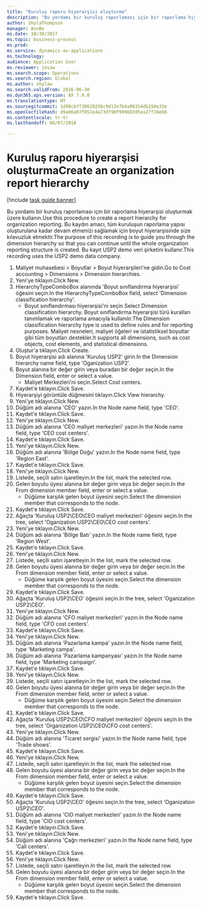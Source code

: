 ```yaml
--- 
title: "Kuruluş raporu hiyerarşisi oluşturma"
description: "Bu yordamı bir kuruluş raporlaması için bir raporlama hiyerarşisi oluşturmak üzere kullanın."
author: ShylaThompson
manager: AnnBe
ms.date: 10/30/2017
ms.topic: business-process
ms.prod: 
ms.service: dynamics-ax-applications
ms.technology: 
audience: Application User
ms.reviewer: josaw
ms.search.scope: Operations
ms.search.region: Global
ms.author: shylaw
ms.search.validFrom: 2016-06-30
ms.dyn365.ops.version: AX 7.0.0
ms.translationtype: HT
ms.sourcegitcommit: 1d98cbff30620256c9d13e7b4a90314db150e33e
ms.openlocfilehash: d9a06a67f851e4a73df90f999683d5ea27f38e66
ms.contentlocale: tr-tr
ms.lasthandoff: 08/07/2018

---
```

# <a name="create-an-organization-report-hierarchy"></a><span data-ttu-id="c4591-103">Kuruluş raporu hiyerarşisi oluşturma</span><span class="sxs-lookup"><span data-stu-id="c4591-103">Create an organization report hierarchy</span></span>

[!include [task guide banner](../../includes/task-guide-banner.md)]

<span data-ttu-id="c4591-104">Bu yordamı bir kuruluş raporlaması için bir raporlama hiyerarşisi oluşturmak üzere kullanın.</span><span class="sxs-lookup"><span data-stu-id="c4591-104">Use this procedure to create a report hierarchy for organization reporting.</span></span> <span data-ttu-id="c4591-105">Bu kaydın amacı, tüm kuruluşun raporlama yapısı oluşturulana kadar devam etmenizi sağlamak için boyut hiyerarşisinde size kılavuzluk etmektir.</span><span class="sxs-lookup"><span data-stu-id="c4591-105">The purpose of this recording is to guide you through the dimension hierarchy so that you can continue until the whole organization reporting structure is created.</span></span> <span data-ttu-id="c4591-106">Bu kayıt USP2 demo veri şirketini kullanır.</span><span class="sxs-lookup"><span data-stu-id="c4591-106">This recording uses the USP2 demo data company.</span></span>

1. <span data-ttu-id="c4591-107">Maliyet muhasebesi > Boyutlar > Boyut hiyerarşileri'ne gidin.</span><span class="sxs-lookup"><span data-stu-id="c4591-107">Go to Cost accounting > Dimensions > Dimension hierarchies.</span></span>
2. <span data-ttu-id="c4591-108">Yeni'ye tıklayın.</span><span class="sxs-lookup"><span data-stu-id="c4591-108">Click New.</span></span>
3. <span data-ttu-id="c4591-109">HierarchyTypeComboBox alanında 'Boyut sınıflandırma hiyerarşisi' öğesini seçin.</span><span class="sxs-lookup"><span data-stu-id="c4591-109">In the HierarchyTypeComboBox field, select 'Dimension classification hierarchy'.</span></span>
    * <span data-ttu-id="c4591-110">Boyut sınıflandırması hiyerarşisi'ni seçin.</span><span class="sxs-lookup"><span data-stu-id="c4591-110">Select Dimension classification hierarchy.</span></span> <span data-ttu-id="c4591-111">Boyut sınıflandırma hiyerarşisi türü kuralları tanımlamak ve raporlama amacıyla kullanılır.</span><span class="sxs-lookup"><span data-stu-id="c4591-111">The Dimension classification hierarchy type is used to define rules and for reporting purposes.</span></span> <span data-ttu-id="c4591-112">Maliyet nesneleri, maliyet öğeleri ve istatistiksel boyutlar gibi tüm boyutları destekler.</span><span class="sxs-lookup"><span data-stu-id="c4591-112">It supports all dimensions, such as cost objects, cost elements, and statistical dimensions.</span></span>  
4. <span data-ttu-id="c4591-113">Oluştur'a tıklayın.</span><span class="sxs-lookup"><span data-stu-id="c4591-113">Click Create.</span></span>
5. <span data-ttu-id="c4591-114">Boyut hiyerarşisi adı alanına 'Kuruluş USP2' girin.</span><span class="sxs-lookup"><span data-stu-id="c4591-114">In the Dimension hierarchy name field, type 'Oganization USP2'.</span></span>
6. <span data-ttu-id="c4591-115">Boyut alanına bir değer girin veya buradan bir değer seçin.</span><span class="sxs-lookup"><span data-stu-id="c4591-115">In the Dimension field, enter or select a value.</span></span>
    * <span data-ttu-id="c4591-116">Maliyet Merkezleri'ni seçin.</span><span class="sxs-lookup"><span data-stu-id="c4591-116">Select Cost centers.</span></span>  
7. <span data-ttu-id="c4591-117">Kaydet'e tıklayın.</span><span class="sxs-lookup"><span data-stu-id="c4591-117">Click Save.</span></span>
8. <span data-ttu-id="c4591-118">Hiyerarşiyi görüntüle düğmesini tıklayın.</span><span class="sxs-lookup"><span data-stu-id="c4591-118">Click View hierarchy.</span></span>
9. <span data-ttu-id="c4591-119">Yeni'ye tıklayın.</span><span class="sxs-lookup"><span data-stu-id="c4591-119">Click New.</span></span>
10. <span data-ttu-id="c4591-120">Düğüm adı alanına 'CEO' yazın.</span><span class="sxs-lookup"><span data-stu-id="c4591-120">In the Node name field, type 'CEO'.</span></span>
11. <span data-ttu-id="c4591-121">Kaydet'e tıklayın.</span><span class="sxs-lookup"><span data-stu-id="c4591-121">Click Save.</span></span>
12. <span data-ttu-id="c4591-122">Yeni'ye tıklayın.</span><span class="sxs-lookup"><span data-stu-id="c4591-122">Click New.</span></span>
13. <span data-ttu-id="c4591-123">Düğüm adı alanına 'CEO maliyet merkezleri' yazın.</span><span class="sxs-lookup"><span data-stu-id="c4591-123">In the Node name field, type 'CEO cost centers'.</span></span>
14. <span data-ttu-id="c4591-124">Kaydet'e tıklayın.</span><span class="sxs-lookup"><span data-stu-id="c4591-124">Click Save.</span></span>
15. <span data-ttu-id="c4591-125">Yeni'ye tıklayın.</span><span class="sxs-lookup"><span data-stu-id="c4591-125">Click New.</span></span>
16. <span data-ttu-id="c4591-126">Düğüm adı alanına 'Bölge Doğu' yazın.</span><span class="sxs-lookup"><span data-stu-id="c4591-126">In the Node name field, type 'Region East'.</span></span>
17. <span data-ttu-id="c4591-127">Kaydet'e tıklayın.</span><span class="sxs-lookup"><span data-stu-id="c4591-127">Click Save.</span></span>
18. <span data-ttu-id="c4591-128">Yeni'ye tıklayın.</span><span class="sxs-lookup"><span data-stu-id="c4591-128">Click New.</span></span>
19. <span data-ttu-id="c4591-129">Listede, seçili satırı işaretleyin.</span><span class="sxs-lookup"><span data-stu-id="c4591-129">In the list, mark the selected row.</span></span>
20. <span data-ttu-id="c4591-130">Gelen boyutu üyesi alanına bir değer girin veya bir değer seçin.</span><span class="sxs-lookup"><span data-stu-id="c4591-130">In the From dimension member field, enter or select a value.</span></span>
    * <span data-ttu-id="c4591-131">Düğüme karşılık gelen boyut üyesini seçin.</span><span class="sxs-lookup"><span data-stu-id="c4591-131">Select the dimension member that corresponds to the node.</span></span>  
21. <span data-ttu-id="c4591-132">Kaydet'e tıklayın.</span><span class="sxs-lookup"><span data-stu-id="c4591-132">Click Save.</span></span>
22. <span data-ttu-id="c4591-133">Ağaçta 'Kuruluş USP2\CEO\CEO maliyet merkezleri' öğesini seçin.</span><span class="sxs-lookup"><span data-stu-id="c4591-133">In the tree, select 'Oganization USP2\CEO\CEO cost centers'.</span></span>
23. <span data-ttu-id="c4591-134">Yeni'ye tıklayın.</span><span class="sxs-lookup"><span data-stu-id="c4591-134">Click New.</span></span>
24. <span data-ttu-id="c4591-135">Düğüm adı alanına 'Bölge Batı' yazın.</span><span class="sxs-lookup"><span data-stu-id="c4591-135">In the Node name field, type 'Region West'.</span></span>
25. <span data-ttu-id="c4591-136">Kaydet'e tıklayın.</span><span class="sxs-lookup"><span data-stu-id="c4591-136">Click Save.</span></span>
26. <span data-ttu-id="c4591-137">Yeni'ye tıklayın.</span><span class="sxs-lookup"><span data-stu-id="c4591-137">Click New.</span></span>
27. <span data-ttu-id="c4591-138">Listede, seçili satırı işaretleyin.</span><span class="sxs-lookup"><span data-stu-id="c4591-138">In the list, mark the selected row.</span></span>
28. <span data-ttu-id="c4591-139">Gelen boyutu üyesi alanına bir değer girin veya bir değer seçin.</span><span class="sxs-lookup"><span data-stu-id="c4591-139">In the From dimension member field, enter or select a value.</span></span>
    * <span data-ttu-id="c4591-140">Düğüme karşılık gelen boyut üyesini seçin.</span><span class="sxs-lookup"><span data-stu-id="c4591-140">Select the dimension member that corresponds to the node.</span></span>  
29. <span data-ttu-id="c4591-141">Kaydet'e tıklayın.</span><span class="sxs-lookup"><span data-stu-id="c4591-141">Click Save.</span></span>
30. <span data-ttu-id="c4591-142">Ağaçta 'Kuruluş USP2\CEO' öğesini seçin.</span><span class="sxs-lookup"><span data-stu-id="c4591-142">In the tree, select 'Oganization USP2\CEO'.</span></span>
31. <span data-ttu-id="c4591-143">Yeni'ye tıklayın.</span><span class="sxs-lookup"><span data-stu-id="c4591-143">Click New.</span></span>
32. <span data-ttu-id="c4591-144">Düğüm adı alanına 'CFO maliyet merkezleri' yazın.</span><span class="sxs-lookup"><span data-stu-id="c4591-144">In the Node name field, type 'CFO cost centers'.</span></span>
33. <span data-ttu-id="c4591-145">Kaydet'e tıklayın.</span><span class="sxs-lookup"><span data-stu-id="c4591-145">Click Save.</span></span>
34. <span data-ttu-id="c4591-146">Yeni'ye tıklayın.</span><span class="sxs-lookup"><span data-stu-id="c4591-146">Click New.</span></span>
35. <span data-ttu-id="c4591-147">Düğüm adı alanına 'Pazarlama kampa' yazın.</span><span class="sxs-lookup"><span data-stu-id="c4591-147">In the Node name field, type 'Marketing campa'.</span></span>
36. <span data-ttu-id="c4591-148">Düğüm adı alanına 'Pazarlama kampanyası' yazın.</span><span class="sxs-lookup"><span data-stu-id="c4591-148">In the Node name field, type 'Marketing campaign'.</span></span>
37. <span data-ttu-id="c4591-149">Kaydet'e tıklayın.</span><span class="sxs-lookup"><span data-stu-id="c4591-149">Click Save.</span></span>
38. <span data-ttu-id="c4591-150">Yeni'ye tıklayın.</span><span class="sxs-lookup"><span data-stu-id="c4591-150">Click New.</span></span>
39. <span data-ttu-id="c4591-151">Listede, seçili satırı işaretleyin.</span><span class="sxs-lookup"><span data-stu-id="c4591-151">In the list, mark the selected row.</span></span>
40. <span data-ttu-id="c4591-152">Gelen boyutu üyesi alanına bir değer girin veya bir değer seçin.</span><span class="sxs-lookup"><span data-stu-id="c4591-152">In the From dimension member field, enter or select a value.</span></span>
    * <span data-ttu-id="c4591-153">Düğüme karşılık gelen boyut üyesini seçin.</span><span class="sxs-lookup"><span data-stu-id="c4591-153">Select the dimension member that corresponds to the node.</span></span>  
41. <span data-ttu-id="c4591-154">Kaydet'e tıklayın.</span><span class="sxs-lookup"><span data-stu-id="c4591-154">Click Save.</span></span>
42. <span data-ttu-id="c4591-155">Ağaçta 'Kuruluş USP2\CEO\CFO maliyet merkezleri' öğesini seçin.</span><span class="sxs-lookup"><span data-stu-id="c4591-155">In the tree, select 'Organization USP2\CEO\CFO cost centers'.</span></span>
43. <span data-ttu-id="c4591-156">Yeni'ye tıklayın.</span><span class="sxs-lookup"><span data-stu-id="c4591-156">Click New.</span></span>
44. <span data-ttu-id="c4591-157">Düğüm adı alanına 'Ticaret sergisi' yazın.</span><span class="sxs-lookup"><span data-stu-id="c4591-157">In the Node name field, type 'Trade shows'.</span></span>
45. <span data-ttu-id="c4591-158">Kaydet'e tıklayın.</span><span class="sxs-lookup"><span data-stu-id="c4591-158">Click Save.</span></span>
46. <span data-ttu-id="c4591-159">Yeni'ye tıklayın.</span><span class="sxs-lookup"><span data-stu-id="c4591-159">Click New.</span></span>
47. <span data-ttu-id="c4591-160">Listede, seçili satırı işaretleyin.</span><span class="sxs-lookup"><span data-stu-id="c4591-160">In the list, mark the selected row.</span></span>
48. <span data-ttu-id="c4591-161">Gelen boyutu üyesi alanına bir değer girin veya bir değer seçin.</span><span class="sxs-lookup"><span data-stu-id="c4591-161">In the From dimension member field, enter or select a value.</span></span>
    * <span data-ttu-id="c4591-162">Düğüme karşılık gelen boyut üyesini seçin.</span><span class="sxs-lookup"><span data-stu-id="c4591-162">Select the dimension member that corresponds to the node.</span></span>  
49. <span data-ttu-id="c4591-163">Kaydet'e tıklayın.</span><span class="sxs-lookup"><span data-stu-id="c4591-163">Click Save.</span></span>
50. <span data-ttu-id="c4591-164">Ağaçta 'Kuruluş USP2\CEO' öğesini seçin.</span><span class="sxs-lookup"><span data-stu-id="c4591-164">In the tree, select 'Oganization USP2\CEO'.</span></span>
51. <span data-ttu-id="c4591-165">Düğüm adı alanına 'CIO maliyet merkezleri' yazın.</span><span class="sxs-lookup"><span data-stu-id="c4591-165">In the Node name field, type 'CIO cost centers'.</span></span>
52. <span data-ttu-id="c4591-166">Kaydet'e tıklayın.</span><span class="sxs-lookup"><span data-stu-id="c4591-166">Click Save.</span></span>
53. <span data-ttu-id="c4591-167">Yeni'ye tıklayın.</span><span class="sxs-lookup"><span data-stu-id="c4591-167">Click New.</span></span>
54. <span data-ttu-id="c4591-168">Düğüm adı alanına 'Çağrı merkezleri' yazın.</span><span class="sxs-lookup"><span data-stu-id="c4591-168">In the Node name field, type 'Call centers'.</span></span>
55. <span data-ttu-id="c4591-169">Kaydet'e tıklayın.</span><span class="sxs-lookup"><span data-stu-id="c4591-169">Click Save.</span></span>
56. <span data-ttu-id="c4591-170">Yeni'ye tıklayın.</span><span class="sxs-lookup"><span data-stu-id="c4591-170">Click New.</span></span>
57. <span data-ttu-id="c4591-171">Listede, seçili satırı işaretleyin.</span><span class="sxs-lookup"><span data-stu-id="c4591-171">In the list, mark the selected row.</span></span>
58. <span data-ttu-id="c4591-172">Gelen boyutu üyesi alanına bir değer girin veya bir değer seçin.</span><span class="sxs-lookup"><span data-stu-id="c4591-172">In the From dimension member field, enter or select a value.</span></span>
    * <span data-ttu-id="c4591-173">Düğüme karşılık gelen boyut üyesini seçin.</span><span class="sxs-lookup"><span data-stu-id="c4591-173">Select the dimension member that corresponds to the node.</span></span>  
59. <span data-ttu-id="c4591-174">Kaydet'e tıklayın.</span><span class="sxs-lookup"><span data-stu-id="c4591-174">Click Save.</span></span>


